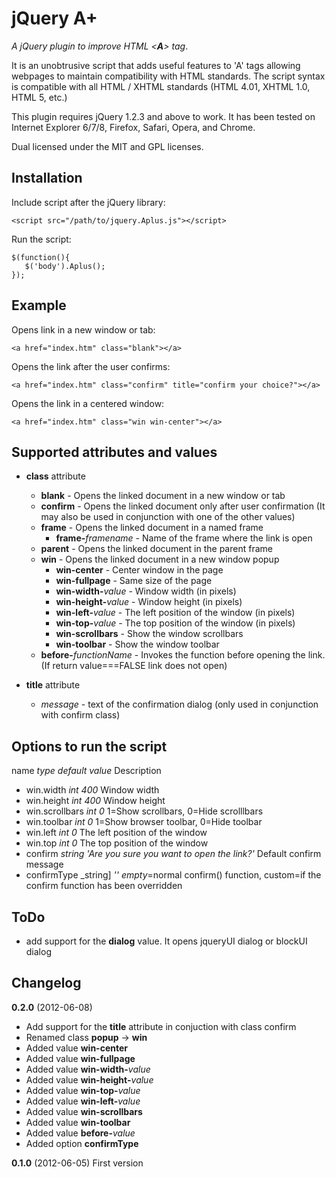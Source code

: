 jQuery A+
=========

*A jQuery plugin to improve HTML <**A**> tag*. 

It is an unobtrusive script that adds useful features to 'A' tags allowing webpages to maintain compatibility with HTML standards.
The script syntax is compatible with all HTML / XHTML standards (HTML 4.01, XHTML 1.0, HTML 5, etc.)

This plugin requires jQuery 1.2.3 and above to work. It has been tested on Internet Explorer 6/7/8, Firefox, Safari, Opera, and Chrome.

Dual licensed under the MIT and GPL licenses.

Installation
------------
Include script after the jQuery library:
     
    <script src="/path/to/jquery.Aplus.js"></script>

Run the script:
    
    $(function(){
       $('body').Aplus();
    });

Example
-------
Opens link in a new window or tab:

    <a href="index.htm" class="blank"></a>

Opens the link after the user confirms:

    <a href="index.htm" class="confirm" title="confirm your choice?"></a>

Opens the link in a centered window:

    <a href="index.htm" class="win win-center"></a>

Supported attributes and values
-------------------------------

* **class** attribute
	* __blank__ - Opens the linked document in a new window or tab
	* __confirm__ - Opens the linked document only after user confirmation (It may also be used in conjunction with one of the other values)
	* __frame__ - Opens the linked document in a named frame
		* __frame-__*framename* - Name of the frame where the link is open
	* __parent__ - Opens the linked document in the parent frame
	* __win__ - Opens the linked document in a new window popup
		* __win-center__ - Center window in the page
		* __win-fullpage__ - Same size of the page
		* __win-width-__*value* - Window width (in pixels)
		* __win-height-__*value* - Window height (in pixels)
		* __win-left-__*value* - The left position of the window (in pixels)
		* __win-top-__*value* - The top position of the window (in pixels)
		* __win-scrollbars__ - Show the window scrollbars
		* __win-toolbar__ - Show the window toolbar
	* __before-__*functionName* - Invokes the function before opening the link. (If return value===FALSE link does not open)

* **title** attribute
	* _message_ - text of the confirmation dialog (only used in conjunction with confirm class)

Options to run the script
-------------------------

name _type_ _default value_ Description

* win.width _int_ _400_ Window width
* win.height _int_ _400_ Window height
* win.scrollbars _int_ _0_ 1=Show scrollbars, 0=Hide scrolllbars
* win.toolbar _int_ _0_ 1=Show browser toolbar, 0=Hide toolbar
* win.left _int_ _0_ The left position of the window
* win.top _int_ _0_ The top position of the window
* confirm _string_ _'Are you sure you want to open the link?'_ Default confirm message
* confirmType _string] _''_ _empty_=normal confirm() function, custom=if the confirm function has been overridden

ToDo
----
* add support for the **dialog** value. It opens jqueryUI dialog or blockUI dialog

Changelog
---------
**0.2.0** (2012-06-08)

* Add support for the **title** attribute in conjuction with class confirm
* Renamed class **popup** -> **win** 
* Added value **win-center**
* Added value **win-fullpage**
* Added value **win-width-**_value_
* Added value **win-height-**_value_
* Added value **win-top-**_value_
* Added value **win-left-**_value_
* Added value **win-scrollbars**
* Added value **win-toolbar**
* Added value **before-**_value_
* Added option **confirmType**

**0.1.0** (2012-06-05)
First version